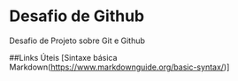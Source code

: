 # Desafio de Github
Desafio de Projeto sobre Git e Github

##Links Úteis
[Sintaxe básica Markdown(https://www.markdownguide.org/basic-syntax/)]
